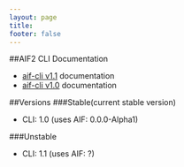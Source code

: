 ```yaml
---
layout: page
title:
footer: false
---
```


##AIF2 CLI Documentation

* [aif-cli v1.1](/docs/aif-cli/1.1/ "Docs for aif cli v1.1") documentation
* [aif-cli v1.0](/docs/aif-cli/1.0/ "Docs for aif cli v1.0") documentation

##Versions
###Stable(current stable version)
* CLI: 1.0 (uses AIF: 0.0.0-Alpha1)

###Unstable
* CLI: 1.1 (uses AIF: ?)